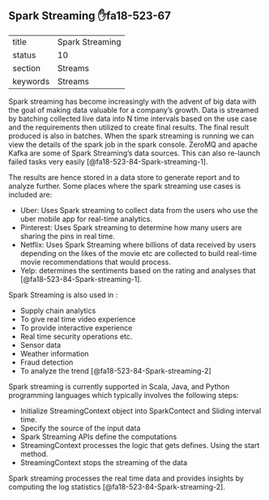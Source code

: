 ## Spark Streaming :hand:fa18-523-67


|          |                     |
| -------- | ------------------- |
| title    | Spark Streaming     | 
| status   | 10                  |
| section  | Streams             |
| keywords | Streams             |



Spark streaming has become increasingly with the advent of big data with the goal
of making data valuable for a company’s growth. Data is streamed by batching
collected live data into N time intervals based on the use case and the
requirements then utilized to create final results. The final result produced is
also in batches. When the spark streaming is running we can view the details of
the spark job in the spark console. ZeroMQ and apache Kafka are some of Spark
Streaming’s data sources. This can also re-launch failed tasks very easily
[@fa18-523-84-Spark-streaming-1].

The results are hence stored in a data store to generate report and to analyze 
further. Some places where the spark streaming use cases is included are:

-	Uber: Uses Spark streaming to collect data from the users who use the uber 
     mobile app for real-time analytics.
-	Pinterest: Uses Spark streaming to determine how many users are sharing the
     pins in real time.
-	Netflix: Uses Spark Streaming where billions of data received by users 
     depending on the likes of the movie etc are collected to build real-time movie
     recommendations that would process.
-	Yelp: determines the sentiments based on the rating and analyses that 
     [@fa18-523-84-Spark-streaming-1].

Spark Streaming is also used in :

-	Supply chain analytics
-	To give real time video experience 
-	To provide interactive experience 
-	Real time security operations etc.
-	Sensor data
-	Weather information
-	Fraud detection
-	To analyze the trend [@fa18-523-84-Spark-streaming-2]

Spark streaming is currently supported in Scala, Java, and Python programming
languages which typically involves the following steps:

-	Initialize StreamingContext object into SparkContect and Sliding interval
     time.
-	Specify the source of the input data 
-	Spark Streaming APIs define the computations
-	StreamingContext processes the logic that gets defines. Using the start
     method.
-	StreamingContext stops the streaming of the data 

Spark streaming processes the real time data and provides insights by computing
the log statistics [@fa18-523-84-Spark-streaming-2].

     
